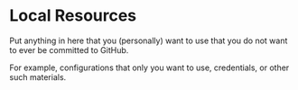 # Local Resources

Put anything in here that you (personally) want to use that you do not want to ever be committed to GitHub.

For example, configurations that only you want to use, credentials, or other such materials.